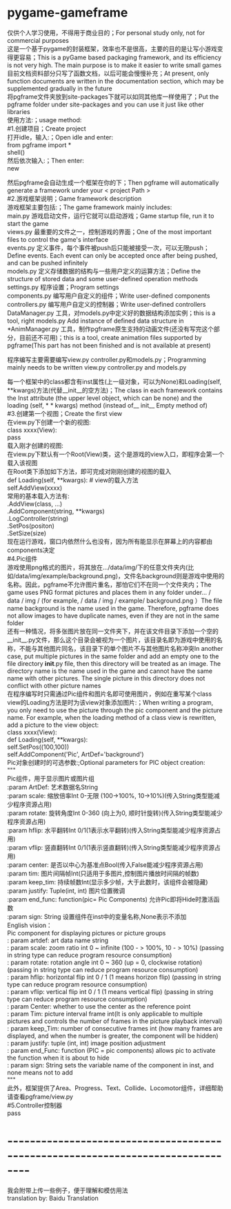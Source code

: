 # pygame-gameframe  
仅供个人学习使用，不得用于商业目的；For personal study only, not for commercial purposes  
这是一个基于pygame的封装框架，效率也不是很高，主要的目的是让写小游戏变得更容易；This is a pyGame based packaging framework, and its efficiency is not very high. The main purpose is to make it easier to write small games  
目前文档资料部分只写了函数文档，以后可能会慢慢补充；At present, only function documents are written in the documentation section, which may be supplemented gradually in the future  
将pgframe文件夹放到site-packages下就可以如同其他库一样使用了；Put the pgframe folder under site-packages and you can use it just like other libraries  
使用方法:；usage method:  
#1.创建项目；Create project  
  打开idle，输入:；Open idle and enter:  
  from pgframe import *  
  shell()  
  然后依次输入:；Then enter:  
  new  
  <project path>  
  
  然后pgframe会自动生成一个框架在你的<project path>下；Then pgframe will automatically generate a framework under your < project Path >  
#2.游戏框架说明；Game framework description  
  游戏框架主要包括:；The game framework mainly includes:  
  main.py 游戏启动文件，运行它就可以启动游戏；Game startup file, run it to start the game  
  views.py 最重要的文件之一，控制游戏的界面；One of the most important files to control the game's interface  
  events.py 定义事件，每个事件被push后只能被接受一次，可以无限push；Define events. Each event can only be accepted once after being pushed, and can be pushed infinitely  
  models.py 定义存储数据的结构与一些用户定义的运算方法；Define the structure of stored data and some user-defined operation methods  
  settings.py 程序设置；Program settings  
  components.py 编写用户自定义的组件；Write user-defined components  
  controllers.py 编写用户自定义的控制器；Write user-defined controllers  
  DataManager.py 工具，对models.py中定义好的数据结构添加实例；this is a tool, right models.py Add instance of defined data structure in  
  *AnimManager.py 工具，制作pgframe原生支持的动画文件(还没有写完这个部分，目前还不可用)；this is a tool, create animation files supported by pgframe(This part has not been finished and is not available at present)  
  
  程序编写主要需要编写view.py controller.py和models.py；Programming mainly needs to be written view.py controller.py and models.py  
  
  每一个框架中的class都含有inst属性(上一级对象，可以为None)和Loading(self, **kwargs)方法(代替__init__的空方法)；The class in each framework contains the Inst attribute (the upper level object, which can be none) and the loading (self, * * kwargs) method (instead of__ init__ Empty method of)  
#3.创建第一个视图；Create the first view  
  在view.py下创建一个新的视图:  
  class xxxx(View):  
    pass  
  载入刚才创建的视图:  
    在view.py下默认有一个Root(View)类，这个是游戏的view入口，即程序会第一个载入该视图  
    在Root类下添加如下方法，即可完成对刚刚创建的视图的载入  
    def Loading(self, **kwargs):  # view的载入方法  
      self.AddView(xxxx)  
    常用的基本载入方法有:  
    .AddView(class, ...)  
    .AddComponent(string, **kwargs)  
    .LogController(string)  
    .SetPos(positon)  
    .SetSize(size)  
    现在运行游戏，窗口内依然什么也没有，因为所有能显示在屏幕上的内容都由components决定  
#4.Pic组件  
  游戏使用png格式的图片，将其放在.../data/img/下的任意文件夹内(比如/data/img/example/background.png)，文件名background则是游戏中使用的名称。因此，pgframe不允许图片重名，那怕它们不在同一个文件夹内；The game uses PNG format pictures and places them in any folder under... / data / img / (for example, / data / img / example/ background.png ）The file name background is the name used in the game. Therefore, pgframe does not allow images to have duplicate names, even if they are not in the same folder  
  还有一种情况，将多张图片放在同一文件夹下，并在该文件目录下添加一个空的__init__.py文件，那么这个目录会被视为一个图片，该目录名即为游戏中使用的名称，不能与其他图片同名，该目录下的单个图片不与其他图片名称冲突In another case, put multiple pictures in the same folder and add an empty one to the file directory __init__.py file, then this directory will be treated as an image. The directory name is the name used in the game and cannot have the same name with other pictures. The single picture in this directory does not conflict with other picture names  
  在程序编写时只需通过Pic组件和图片名即可使用图片，例如在重写某个class view的Loading方法是时为该view对象添加图片:；When writing a program, you only need to use the picture through the pic component and the picture name. For example, when the loading method of a class view is rewritten, add a picture to the view object:  
  class xxxx(View):  
    def Loading(self, **kwargs):  
      self.SetPos((100,100))  
      self.AddComponent('Pic', ArtDef='background')  
  Pic对象创建时的可选参数:;Optional parameters for PIC object creation:  
  """  
    Pic组件，用于显示图片或图片组  
    :param ArtDef: 艺术数据名String  
    :param scale: 缩放倍率Int 0-无限 (100->100%, 10->10%)(传入String类型能减少程序资源占用)  
    :param rotate: 旋转角度Int 0-360 (向上为0, 顺时针旋转)(传入String类型能减少程序资源占用)  
    :param hflip: 水平翻转Int 0/1(1表示水平翻转)(传入String类型能减少程序资源占用)  
    :param vflip: 竖直翻转Int 0/1(1表示竖直翻转)(传入String类型能减少程序资源占用)  
    :param center: 是否以中心为基准点Bool(传入False能减少程序资源占用)  
    :param tim: 图片间隔帧Int(只适用于多图片,控制图片播放时间隔的帧数)  
    :param keep_tim: 持续帧数Int(显示多少帧，大于此数时，该组件会被隐藏)  
    :param justify: Tuple(int, int) 图片位置微调  
    :param end_func: function(pic= Pic Components) 允许Pic即将Hide时激活函数  
    :param sign: String 设置组件在inst中的变量名称,None表示不添加  
  English vision：  
    Pic component for displaying pictures or picture groups  
    : param artdef: art data name string  
    : param scale: zoom ratio int 0 ~ infinite (100 - > 100%, 10 - > 10%) (passing in string type can reduce program resource consumption)  
    : param rotate: rotation angle int 0 ~ 360 (up = 0, clockwise rotation) (passing in string type can reduce program resource consumption)  
    : param hflip: horizontal flip int 0 / 1 (1 means horizon flip) (passing in string type can reduce program resource consumption)  
    : param vflip: vertical flip int 0 / 1 (1 means vertical flip) (passing in string type can reduce program resource consumption)  
    : param Center: whether to use the center as the reference point  
    : param Tim: picture interval frame int(It is only applicable to multiple pictures and controls the number of frames in the picture playback interval)  
    : param keep_Tim: number of consecutive frames int (how many frames are displayed, and when the number is greater, the component will be hidden)  
    : param justify: tuple (int, int) image position adjustment  
    : param end_Func: function (PIC = pic components) allows pic to activate the function when it is about to hide  
    : param sign: String sets the variable name of the component in inst, and none means not to add  
  """  
  此外，框架提供了Area、Progress、Text、Collide、Locomotor组件，详细帮助请查看pgframe/view.py  
#5.Controller控制器  
  pass  
  
  
# --------------------------------------------------------------------------------  
我会附带上传一些例子，便于理解和模仿用法  
translation by: Baidu Translation  
    
  
    
